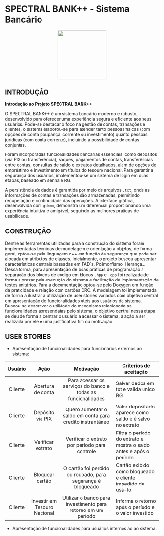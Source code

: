<h1>SPECTRAL BANK++ - Sistema Bancário</h1>

<div align="center">
<img src="https://github.com/user-attachments/assets/5a1ca81a-85b5-4a4c-85e3-9b4f9f70cb0d"width="160px"/>
</div>
<h2>INTRODUÇÃO</h2>

**Introdução ao Projeto SPECTRAL BANK++**

O SPECTRAL BANK++ é um sistema bancário moderno e robusto, desenvolvido para oferecer uma experiência segura e eficiente aos seus usuários. Pode-se destacar o foco na gestão de contas, transações e clientes, o sistema elaborou-se para atender tanto pessoas físicas (com opções de conta poupança, corrente ou investimento) quanto pessoas jurídicas (com conta corrente), incluindo a possibilidade de contas conjuntas.  

Foram incorporadas funcionalidades bancárias essenciais, como depósitos (via PIX ou transferência), saques, pagamentos de contas, transferências entre contas, consultas de saldo e extratos detalhados, além de opções de empréstimo e investimento em títulos do tesouro nacional. Para garantir a segurança dos usuários, implementou-se um sistema de login em duas etapas, baseado em senha e RG.  

A persistência de dados é garantida por meio de arquivos `.txt`, onde as informações de contas e transações são armazenadas, permitindo recuperação e continuidade das operações. A interface gráfica, desenvolvida com `gtkmm`, demonstra um diferencial proporcionando uma experiência intuitiva e amigável, seguindo as melhores práticas de usabilidade.  

<h2>CONSTRUÇÃO</h2>

Dentre as ferramentas utilizadas para a construção do sistema foram implementadas técnicas de modelagem e orientação a objetos, de forma geral, optou-se pela linguagem c++ em função da segurança que pode ser alocada em atributos de classes. Inicialmente, o projeto buscou apresentar características centrais baseadas em TAD´s, Polimorfismo, Herança... Dessa forma, para apresentação de boas práticas de programação a separação dos blocos de código em blocos `.hpp` e `.cpp` foi realizada de forma a prezar pela execução do sistema e facilitação de implementação de testes unitários. Para a documentação optou-se pelo Doxygen em função da praticidade e relação com cartões CRC. A modelagem foi implementada de forma a ilustrar a utilização de user stories váriados com objetivo central em apresentação de funcionalidades uteis aos usuários do sistema. Buscou-se descrever a utilidade do mecanismo relacionado as funcionalidades apresendatas pelo sistema, o objetivo central nessa etapa se deu de forma a centrar o usuário a acessar o sistema, a ação a ser realizada por ele e  uma justificativa fim ou motivação.

<h2>USER STORIES</h2>

- Apresentação de funcionalidades para funcionários externos ao sistema:

| **Usuário** |           **Ação**           |                          **Motivação**                         | **Criterios de aceitação**                                           |
|:-----------:|:----------------------------:|:--------------------------------------------------------------:|----------------------------------------------------------------------|
| Cliente     | Abertura de conta            | Para acessar os serviços do  banco e todas as funcionalidades  | Salvar dados em txt e valida unico RG                                |
| Cliente     | Depósito via PIX             | Quero aumentar o saldo em  conta para credito instrantâneo     | Valor depositado aparece como saldo e  é salvo no extrato            |
| Cliente     | Verificar extrato            | Verificar o extrato por  período para controle                 | Filtra o período do extrato e mostra  o saldo antes e após o período |
| Cliente     | Bloquear cartão              | O cartão foi perdido ou roubado,  para segurança é bloqueado   | Cartão exibido como bloqueado e  cliente impedido de usá-lo          |
| Cliente     | Investir em Tesouro Nacional | Utilizar o banco para investimento  para retorno em um período | Informa o retorno após o período  e o valor investido                |

- Apresentação de funcionalidades para usuários internos ao ao sistema:

